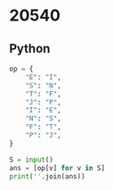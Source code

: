 # 20540

## Python

```python
op = {
    "E": "I", 
    "S": "N", 
    "T": "F", 
    "J": "P", 
    "I": "E",
    "N": "S",
    "F": "T",
    "P": "J",
}

S = input()
ans = [op[v] for v in S]
print(''.join(ans))

```
